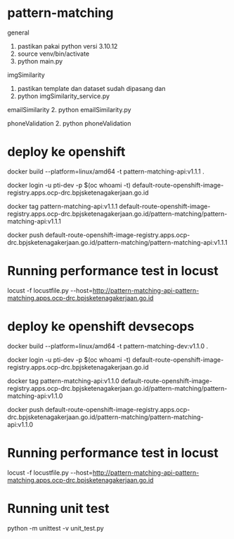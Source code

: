 # pattern-matching
general
1. pastikan pakai python versi 3.10.12
2. source venv/bin/activate
3. python main.py

imgSimilarity
1. pastikan template dan dataset sudah dipasang dan 
2. python imgSimilarity_service.py

emailSimilarity
2. python emailSimilarity.py

phoneValidation
2. python phoneValidation


# deploy ke openshift

docker build --platform=linux/amd64 -t pattern-matching-api:v1.1.1 .

docker login -u pti-dev -p $(oc whoami -t) default-route-openshift-image-registry.apps.ocp-drc.bpjsketenagakerjaan.go.id

docker tag pattern-matching-api:v1.1.1 default-route-openshift-image-registry.apps.ocp-drc.bpjsketenagakerjaan.go.id/pattern-matching/pattern-matching-api:v1.1.1

docker push default-route-openshift-image-registry.apps.ocp-drc.bpjsketenagakerjaan.go.id/pattern-matching/pattern-matching-api:v1.1.1

# Running performance test in locust

locust -f locustfile.py --host=http://pattern-matching-api-pattern-matching.apps.ocp-drc.bpjsketenagakerjaan.go.id


# deploy ke openshift devsecops

docker build --platform=linux/amd64 -t pattern-matching-dev:v1.1.0 .

docker login -u pti-dev -p $(oc whoami -t) default-route-openshift-image-registry.apps.ocp-drc.bpjsketenagakerjaan.go.id

docker tag pattern-matching-api:v1.1.0 default-route-openshift-image-registry.apps.ocp-drc.bpjsketenagakerjaan.go.id/pattern-matching/pattern-matching-api:v1.1.0

docker push default-route-openshift-image-registry.apps.ocp-drc.bpjsketenagakerjaan.go.id/pattern-matching/pattern-matching-api:v1.1.0

# Running performance test in locust

locust -f locustfile.py --host=http://pattern-matching-api-pattern-matching.apps.ocp-drc.bpjsketenagakerjaan.go.id


# Running unit test

python -m unittest -v unit_test.py

